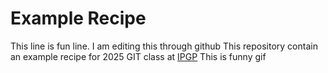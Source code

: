 # Example Recipe 
This line is fun line.
I am editing this through github
This repository contain an example recipe for 2025 GIT class at [IPGP](https://www.ipgp.fr/en/)
This is funny gif 
